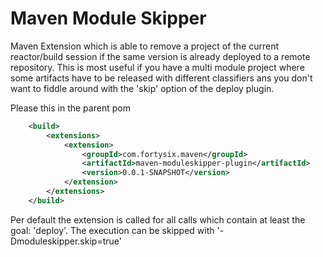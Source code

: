 Maven Module Skipper
====================

Maven Extension which is able to remove a project of the current reactor/build session if
the same version is already deployed to a remote repository. 
This is most useful if you have a multi module project where some artifacts have to be released with different classifiers
ans you don't want to fiddle around with the 'skip' option of the deploy plugin.

Please this in the parent pom

```xml
	<build>
		<extensions>
			<extension>
				<groupId>com.fortysix.maven</groupId>
				<artifactId>maven-moduleskipper-plugin</artifactId>
				<version>0.0.1-SNAPSHOT</version>
			</extension>
		</extensions>
	</build>
```

Per default the extension is called for all calls which contain at least the goal: 'deploy'.
The execution can be skipped with '-Dmoduleskipper.skip=true'


